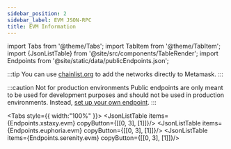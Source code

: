 ```yaml
---
sidebar_position: 2
sidebar_label: EVM JSON-RPC
title: EVM Information
---
```

import Tabs from '@theme/Tabs';
import TabItem from '@theme/TabItem';
import {JsonListTable} from '@site/src/components/TableRender';
import Endpoints from '@site/static/data/publicEndpoints.json';

:::tip
You can use [chainlist.org](https://chainlist.org/?search=Aura&testnets=true) to add the networks directly to Metamask.
:::

:::caution Not for production environments
Public endpoints are only meant to be used for development purposes and should not be used in production environments. Instead, [set up your own endpoint](../../../validator/running-a-fullnode).
:::

<Tabs style={{ width:"100%" }}>
  <TabItem value="mainnet" label="Mainnet" default>
    <JsonListTable items={Endpoints.xstaxy.evm} copyButton={[[0, 3], [1]]}/>
  </TabItem>
  <TabItem value="euphoria" label="Euphoria">
    <JsonListTable items={Endpoints.euphoria.evm} copyButton={[[0, 3], [1]]}/>
  </TabItem>
  <TabItem value="serenity" label="Serenity">
    <JsonListTable items={Endpoints.serenity.evm} copyButton={[[0, 3], [1]]}/>
  </TabItem>
</Tabs>
